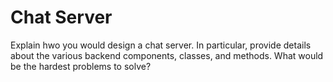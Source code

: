 # Chat Server

Explain hwo you would design a chat server. In particular, provide details about the various backend components, classes, and methods. What would be the hardest problems to solve?

